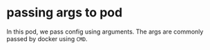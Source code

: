 # passing args to pod

In this pod, we pass config using arguments. The args are commonly passed by docker using `CMD`.
